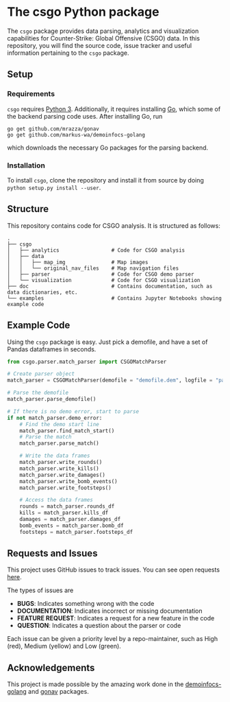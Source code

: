 # The csgo Python package
The `csgo` package provides data parsing, analytics and visualization capabilities for Counter-Strike: Global Offensive (CSGO) data. In this repository, you will find the source code, issue tracker and useful information pertaining to the `csgo` package.

## Setup
### Requirements
`csgo` requires [Python 3](https://www.python.org/downloads/). Additionally, it requires installing [Go](https://golang.org/), which some of the backend parsing code uses. After installing Go, run

```
go get github.com/mrazza/gonav
go get github.com/markus-wa/demoinfocs-golang
```

which downloads the necessary Go packages for the parsing backend.

### Installation
To install `csgo`, clone the repository and install it from source by doing `python setup.py install --user`.

## Structure
This repository contains code for CSGO analysis. It is structured as follows:

```
.
├── csgo
│   ├── analytics                 # Code for CSGO analysis
│   ├── data                      
│   │   ├── map_img               # Map images
│   │   └── original_nav_files    # Map navigation files
│   ├── parser                    # Code for CSGO demo parser
│   └── visualization             # Code for CSGO visualization
├── doc                           # Contains documentation, such as data dictionaries, etc.
└── examples                      # Contains Jupyter Notebooks showing example code
```

## Example Code
Using the `csgo` package is easy. Just pick a demofile, and have a set of Pandas dataframes in seconds.

```python
from csgo.parser.match_parser import CSGOMatchParser

# Create parser object
match_parser = CSGOMatchParser(demofile = "demofile.dem", logfile = "parser.log", competition_name = "CompetitionName", match_name = "MatchName")

# Parse the demofile
match_parser.parse_demofile()

# If there is no demo error, start to parse
if not match_parser.demo_error:
    # Find the demo start line
    match_parser.find_match_start()
    # Parse the match
    match_parser.parse_match()

    # Write the data frames
    match_parser.write_rounds()
    match_parser.write_kills()
    match_parser.write_damages()
    match_parser.write_bomb_events()
    match_parser.write_footsteps()

    # Access the data frames
    rounds = match_parser.rounds_df
    kills = match_parser.kills_df
    damages = match_parser.damages_df
    bomb_events = match_parser.bomb_df
    footsteps = match_parser.footsteps_df
```

## Requests and Issues
This project uses GitHub issues to track issues. You can see open requests [here](https://github.com/pnxenopoulos/csgo/issues).

The types of issues are
- **BUGS**: Indicates something wrong with the code
- **DOCUMENTATION**: Indicates incorrect or missing documentation
- **FEATURE REQUEST**: Indicates a request for a new feature in the code
- **QUESTION**: Indicates a question about the parser or code

Each issue can be given a priority level by a repo-maintainer, such as High (red), Medium (yellow) and Low (green).

## Acknowledgements
This project is made possible by the amazing work done in the [demoinfocs-golang](https://github.com/markus-wa/demoinfocs-golang) and [gonav](https://github.com/mrazza/gonav) packages.

